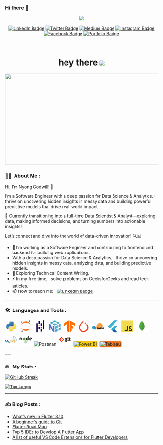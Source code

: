 ### Hi there 👋

<p align="center"><img src="https://media.giphy.com/media/M9gbBd9nbDrOTu1Mqx/giphy.gif" width="100"/></p>
<p align="center">
<a href="https://www.linkedin.com/in/nyong-godwill-6906bb1b5/"><img src="https://img.shields.io/badge/LinkedIn-blue?style=for-the-badge&logo=linkedin&logoColor=white" alt="LinkedIn Badge"></a>
<a href="https://twitter.com/nyong_godwill"><img src="https://img.shields.io/badge/Twitter-red?style=for-the-badge&logo=twitter&logoColor=white" alt="Twitter Badge"></a>
<a href="https://nyonggodwill11.medium.com/"><img src="https://img.shields.io/badge/Medium-black?style=for-the-badge&logo=medium&logoColor=white" alt="Medium Badge"></a>
<a href="https://www.instagram.com/nyonggodwill/"><img src="https://img.shields.io/badge/Instagram-white?style=for-the-badge&logo=instagram&logoColor=black" alt="Instagram Badge"></a>
 <a href="https://web.facebook.com/profile.php?id=100092457032924/"><img src="https://img.shields.io/badge/Facebook-blue?style=for-the-badge&logo=facebook&logoColor=white" alt="Facebook Badge"></a>
 <a href="https://godwilldev-bcc38.web.app/#/"><img src="https://img.shields.io/badge/Portfolio-red?style=for-the-badge&logo=internet&logoColor=white" alt="Portfolio Badge"></a>
</p>
<!-- <p align="center">
<a href="https://www.buymeacoffee.com/zed0" target="_blank"><img src="https://cdn.buymeacoffee.com/buttons/default-orange.png" alt="Buy Me A Coffee" height="41" width="174"></a>
</p> -->
<p align="center"><img src="https://komarev.com/ghpvc/?username=kakbar&style=flat-square&color=blue" alt=""></p>

<h1 align="center">hey there <img src="https://media.giphy.com/media/hvRJCLFzcasrR4ia7z/giphy.gif" width="40"></h1>

<p align="center"><img src="https://media.giphy.com/media/dWesBcTLavkZuG35MI/giphy.gif" width="600" height="300"  /></p>

### :woman_technologist: &nbsp;About Me :

Hi, I’m Nyong Godwill! 👋

I’m a Software Engineer with a deep passion for Data Science & Analytics. I thrive on uncovering hidden insights in messy data and building powerful predictive models that drive real-world impact.

🚀 Currently transitioning into a full-time Data Scientist & Analyst—exploring data, making informed decisions, and turning numbers into actionable insights!

Let’s connect and dive into the world of data-driven innovation! 🔍📊

- 🔭 I’m working as a Software Engineer and contributing to frontend and backend for building web applications.
- With a deep passion for Data Science & Analytics, I thrive on uncovering hidden insights in messy data, analyzing data, and building predictive models.
- 🌱 Exploring Technical Content Writing.
- ⚡ In my free time, I solve problems on GeeksforGeeks and read tech articles.
- 📫 How to reach me: &nbsp; [![Linkedin Badge](https://img.shields.io/badge/-ngodwill-blue?style=flat&logo=Linkedin&logoColor=white)](https://www.linkedin.com/in/nyong-godwill-6906bb1b5/)

---

### 🛠 &nbsp;Languages and Tools :

<p>
<!-- Data Science & Machine Learning -->
<img src="https://github.com/devicons/devicon/blob/master/icons/python/python-original.svg" title="Python" alt="Python" width="40" height="40"/>&nbsp;
<img src="https://github.com/devicons/devicon/blob/master/icons/jupyter/jupyter-original.svg" title="Jupyter" alt="Jupyter" width="40" height="40"/>&nbsp;
<img src="https://github.com/devicons/devicon/blob/master/icons/pandas/pandas-original.svg" title="Pandas" alt="Pandas" width="40" height="40"/>&nbsp;
<img src="https://github.com/devicons/devicon/blob/master/icons/numpy/numpy-original.svg" title="NumPy" alt="NumPy" width="40" height="40"/>&nbsp;
<img src="https://github.com/devicons/devicon/blob/master/icons/tensorflow/tensorflow-original.svg" title="TensorFlow" alt="TensorFlow" width="40" height="40"/>&nbsp;
<img src="https://github.com/devicons/devicon/blob/master/icons/pytorch/pytorch-original.svg" title="PyTorch" alt="PyTorch" width="40" height="40"/>&nbsp;
<img src="https://github.com/devicons/devicon/blob/master/icons/scikitlearn/scikitlearn-original.svg" title="scikit-learn" alt="scikit-learn" width="40" height="40"/>&nbsp;
<img src="https://github.com/devicons/devicon/blob/master/icons/flutter/flutter-original.svg" title="Flutter" alt="Flutter" width="40" height="40"/>&nbsp;
<img src="https://github.com/devicons/devicon/blob/master/icons/javascript/javascript-original.svg" title="JavaScript" alt="JavaScript" width="40" height="40"/>&nbsp;
<img src="https://github.com/devicons/devicon/blob/master/icons/mongodb/mongodb-original.svg" title="MongoDb"  alt="MongoDb" width="40" height="40"/>&nbsp;
<img src="https://github.com/devicons/devicon/blob/master/icons/mysql/mysql-original-wordmark.svg" title="MySQL"  alt="MySQL" width="40" height="40"/>&nbsp;
<img src="https://github.com/devicons/devicon/blob/master/icons/nodejs/nodejs-original-wordmark.svg" title="NodeJS" alt="NodeJS" width="40" height="40"/>&nbsp;
<img src="https://www.vectorlogo.zone/logos/getpostman/getpostman-icon.svg" title="Postman"  alt="Postman" width="40" height="40"/>&nbsp;
<img src="https://github.com/devicons/devicon/blob/master/icons/git/git-original-wordmark.svg" title="Git" **alt="Git" width="40" height="40"/>&nbsp;
<img src="https://cdn.jsdelivr.net/gh/simple-icons/simple-icons@latest/icons/powerbi.svg"  title="Power BI" alt="Power BI" width="40" height="40" style="background: #F2C811; border-radius: 5px; padding: 2px;" />&nbsp;
<img src="https://cdn.jsdelivr.net/gh/simple-icons/simple-icons@latest/icons/tableau.svg"  title="Tableau"  alt="Tableau" width="40"  height="40" style="background: #E97627; border-radius: 5px; padding: 2px;" />&nbsp;
</p>
---

### 🔥 &nbsp; My Stats :
[![GitHub Streak](http://github-readme-streak-stats.herokuapp.com?user=godsakani&theme=dark&background=000000)](https://git.io/streak-stats)

[![Top Langs](https://github-readme-stats.vercel.app/api/top-langs/?username=godsakani&layout=compact&theme=vision-friendly-dark)](https://github.com/godsakani/github-readme-stats)

---

### ✍️ Blog Posts : 
- [What’s new in Flutter 3.10](https://nyonggodwill11.medium.com/whats-new-in-flutter-3-10-c54124eee63b)
- [A beginner’s guide to Git](https://nyonggodwill11.medium.com/a-beginners-guide-to-git-how-to-start-and-create-your-first-repository-19fb630728eb)
- [Flutter Road Map](https://nyonggodwill11.medium.com/flutter-complete-roadmap-2022-75cb6fa7bd89/)
- [Top 5 IDEs to Develop A Flutter App](https://nyonggodwill11.medium.com/top-5-ides-to-develop-a-flutter-app-c0110a98b948/)
- [A list of useful VS Code Extensions for Flutter Developers](https://nyonggodwill11.medium.com/a-list-of-useful-vs-code-extensions-for-flutter-developers-dc07eda6fb59/)<!-- BLOG-POST-LIST: START -->
<!-- BLOG-POST-LIST:END -->

